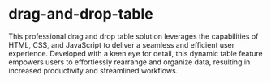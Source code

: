 # drag-and-drop-table
This professional drag and drop table solution leverages the capabilities of HTML, CSS, and JavaScript to deliver a seamless and efficient user experience. Developed with a keen eye for detail, this dynamic table feature empowers users to effortlessly rearrange and organize data, resulting in increased productivity and streamlined workflows.

